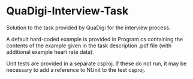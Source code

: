 # QuaDigi-Interview-Task
Solution to the task provided by QuaDigi for the interview process.

A default hard-coded example is provided in Program.cs containing the contents of the example given in the task description .pdf file (with additional example heart rate data).

Unit tests are provided in a separate csproj. If these do not run, it may be necessary to add a reference to NUnit to the test csproj.
